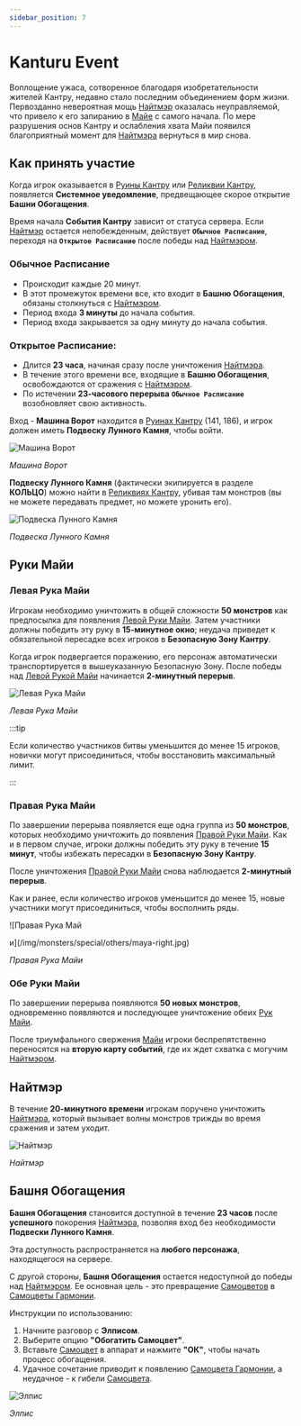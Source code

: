 ```yaml
---
sidebar_position: 7
---
```


# Kanturu Event

Воплощение ужаса, сотворенное благодаря изобретательности жителей Кантру, недавно стало последним объединением форм жизни. Первозданно невероятная мощь [Найтмэр](/special-monsters/bosses/nightmare) оказалась неуправляемой, что привело к его запиранию в [Майе](/special-monsters/event-exclusive/maya-hands) с самого начала. По мере разрушения основ Кантру и ослабления хвата Майи появился благоприятный момент для [Найтмэра](/special-monsters/bosses/nightmare) вернуться в мир снова.

## Как принять участие

Когда игрок оказывается в [Руины Кантру](/maps/kanturu-ruins) или [Реликвии Кантру](/maps/kanturu-relics), появляется **Системное уведомление**, предвещающее скорое открытие **Башни Обогащения**.

Время начала **События Кантру** зависит от статуса сервера. Если [Найтмэр](/special-monsters/bosses/nightmare) остается непобежденным, действует **`Обычное Расписание`**, переходя на **`Открытое Расписание`** после победы над [Найтмэром](/special-monsters/bosses/nightmare).

### Обычное Расписание

- Происходит каждые 20 минут.
- В этот промежуток времени все, кто входит в **Башню Обогащения**, обязаны столкнуться с [Найтмэром](/special-monsters/bosses/nightmare).
- Период входа **3 минуты** до начала события.
- Период входа закрывается за одну минуту до начала события.

### Открытое Расписание:

- Длится **23 часа**, начиная сразу после уничтожения [Найтмэра](/special-monsters/bosses/nightmare).
- В течение этого времени все, входящие в **Башню Обогащения**, освобождаются от сражения с [Найтмэром](/special-monsters/bosses/nightmare).
- По истечении **23-часового перерыва** **`Обычное Расписание`** возобновляет свою активность.

Вход - **Машина Ворот** находится в [Руинах Кантру](/maps/kanturu-ruins) (141, 186), и игрок должен иметь **Подвеску Лунного Камня**, чтобы войти.

![Машина Ворот](/img/npc/gateway-machine.jpg)

_Машина Ворот_

**Подвеску Лунного Камня** (фактически экипируется в разделе **КОЛЬЦО**) можно найти в [Реликвиях Кантру](/maps/kanturu-relics), убивая там монстров (вы не можете передавать предмет, но можете уронить его).

![Подвеска Лунного Камня](/img/items/rings-pendants/moonstone-ring.png)

_Подвеска Лунного Камня_

## Руки Майи

### Левая Рука Майи

Игрокам необходимо уничтожить в общей сложности **50 монстров** как предпосылка для появления [Левой Руки Майи](/special-monsters/event-exclusive/maya-hands). Затем участники должны победить эту руку в **15-минутное окно**; неудача приведет к обязательной пересадке всех игроков в **Безопасную Зону Кантру**.

Когда игрок подвергается поражению, его персонаж автоматически транспортируется в вышеуказанную Безопасную Зону. После победы над [Левой Рукой Майи](/special-monsters/event-exclusive/maya-hands) начинается **2-минутный перерыв**.

![Левая Рука Майи](/img/monsters/special/others/maya-left.jpg)

_Левая Рука Майи_

:::tip

Если количество участников битвы уменьшится до менее 15 игроков, новички могут присоединиться, чтобы восстановить максимальный лимит.

:::

### Правая Рука Майи

По завершении перерыва появляется еще одна группа из **50 монстров**, которых необходимо уничтожить до появления [Правой Руки Майи](/special-monsters/event-exclusive/maya-hands). Как и в первом случае, игроки должны победить эту руку в течение **15 минут**, чтобы избежать пересадки в **Безопасную Зону Кантру**.

После уничтожения [Правой Руки Майи](/special-monsters/event-exclusive/maya-hands) снова наблюдается **2-минутный перерыв**.

Как и ранее, если количество игроков уменьшится до менее 15, новые участники могут присоединиться, чтобы восполнить ряды.

![Правая Рука Май

и](/img/monsters/special/others/maya-right.jpg)

_Правая Рука Майи_

### Обе Руки Майи

По завершении перерыва появляются **50 новых монстров**, одновременно появляются и последующее уничтожение обеих [Рук Майи](/special-monsters/event-exclusive/maya-hands).

После триумфального свержения [Майи](/special-monsters/event-exclusive/maya-hands) игроки беспрепятственно переносятся на **вторую карту событий**, где их ждет схватка с могучим [Найтмэром](/special-monsters/bosses/nightmare).

## Найтмэр

В течение **20-минутного времени** игрокам поручено уничтожить [Найтмэра](/special-monsters/bosses/nightmare), который вызывает волны монстров трижды во время сражения и затем уходит.

![Найтмэр](/img/monsters/special/bosses/nightmare.jpg)

_Найтмэр_

## Башня Обогащения

**Башня Обогащения** становится доступной в течение **23 часов** после **успешного** покорения [Найтмэра](/special-monsters/bosses/nightmare), позволяя вход без необходимости **Подвески Лунного Камня**.

Эта доступность распространяется на **любого персонажа**, находящегося на сервере.

С другой стороны, **Башня Обогащения** остается недоступной до победы над [Найтмэром](/special-monsters/bosses/nightmare). Ее основная цель - это превращение [Самоцветов](/items/jewels/regular-jewels/gemstone) в [Самоцветы Гармонии](/items/jewels/regular-jewels/jewel-of-harmony).

Инструкции по использованию:

1. Начните разговор с **Элписом**.
2. Выберите опцию **"Обогатить Самоцвет"**.
3. Вставьте [Самоцвет](/items/jewels/regular-jewels/gemstone) в аппарат и нажмите **"ОК"**, чтобы начать процесс обогащения.
4. Удачное сочетание приводит к появлению [Самоцвета Гармонии](/items/jewels/regular-jewels/jewel-of-harmony), а неудачное - к гибели [Самоцвета](/items/jewels/regular-jewels/gemstone).

![Элпис](/img/npc/elpis.jpg)

_Элпис_

